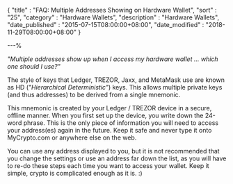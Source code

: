 {
"title" : "FAQ: Multiple Addresses Showing on Hardware Wallet",
"sort" : "25",
"category" : "Hardware Wallets",
"description" : "Hardware Wallets",
"date_published" : "2015-07-15T08:00:00+08:00",
"date_modified" : "2018-11-29T08:00:00+08:00"
}

---%

_"Multiple addresses show up when I access my hardware wallet ... which one should I use?"_

The style of keys that Ledger, TREZOR, Jaxx, and MetaMask use are known as HD (*"Hierarchical Deterministic"*) keys. This allows multiple private keys (and thus addresses) to be derived from a single mnemonic.

This mnemonic is created by your Ledger / TREZOR device in a secure, offline manner. When you first set up the device, you write down the 24-word phrase. This is the only piece of information you will need to access your address(es) again in the future. Keep it safe and never type it onto MyCrypto.com or anywhere else on the web.

You can use any address displayed to you, but it is not recommended that you change the settings or use an address far down the list, as you will have to re-do these steps each time you want to access your wallet. Keep it simple, crypto is complicated enough as it is. :)
